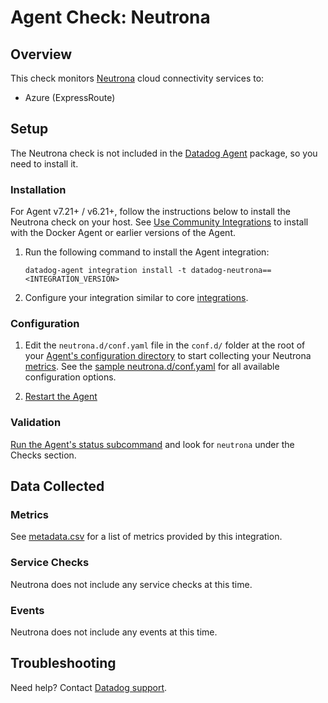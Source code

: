 # Agent Check: Neutrona

## Overview

This check monitors [Neutrona][1] cloud connectivity services to:

- Azure (ExpressRoute)

## Setup

The Neutrona check is not included in the [Datadog Agent][2] package, so you need to install it.

### Installation

For Agent v7.21+ / v6.21+, follow the instructions below to install the Neutrona check on your host. See [Use Community Integrations][3] to install with the Docker Agent or earlier versions of the Agent.

1. Run the following command to install the Agent integration:

   ```shell
   datadog-agent integration install -t datadog-neutrona==<INTEGRATION_VERSION>
   ```

2. Configure your integration similar to core [integrations][4].

### Configuration

1. Edit the `neutrona.d/conf.yaml` file in the `conf.d/` folder at the root of your [Agent's configuration directory][7] to start collecting your Neutrona [metrics](#metrics).
   See the [sample neutrona.d/conf.yaml][8] for all available configuration options.

2. [Restart the Agent][9]

### Validation

[Run the Agent's status subcommand][10] and look for `neutrona` under the Checks section.

## Data Collected

### Metrics

See [metadata.csv][11] for a list of metrics provided by this integration.

### Service Checks

Neutrona does not include any service checks at this time.

### Events

Neutrona does not include any events at this time.

## Troubleshooting

Need help? Contact [Datadog support][12].

[1]: https://telemetry.neutrona.com
[2]: https://app.datadoghq.com/account/settings/agent/latest
[3]: https://docs.datadoghq.com/agent/guide/use-community-integrations/
[4]: https://docs.datadoghq.com/getting_started/integrations/
[7]: https://docs.datadoghq.com/agent/guide/agent-configuration-files/#agent-configuration-directory
[8]: https://github.com/DataDog/integrations-extras/blob/master/neutrona/datadog_checks/neutrona/data/conf.yaml.example
[9]: https://docs.datadoghq.com/agent/guide/agent-commands/#start-stop-and-restart-the-agent
[10]: https://docs.datadoghq.com/agent/guide/agent-commands/#service-status
[11]: https://github.com/DataDog/integrations-extras/blob/master/neutrona/metadata.csv
[12]: https://docs.datadoghq.com/help/
